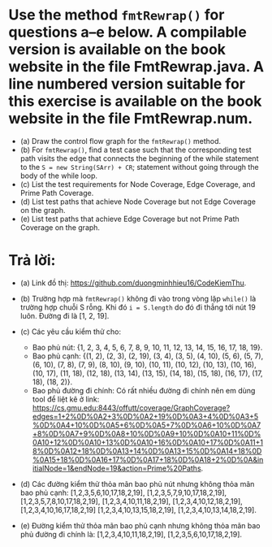 # Use the method `fmtRewrap()` for questions a–e below. A compilable version is available on the book website in the file FmtRewrap.java. A line numbered version suitable for this exercise is available on the book website in the file FmtRewrap.num.
* (a) Draw the control flow graph for the `fmtRewrap()` method.
* (b) For `fmtRewrap()`, find a test case such that the corresponding test path visits the edge that connects the beginning of the while statement to the `S = new String(SArr) + CR`; statement without going through the body of the while loop.
* (c) List the test requirements for Node Coverage, Edge Coverage, and Prime Path Coverage.
* (d) List test paths that achieve Node Coverage but not Edge Coverage on the graph.
* (e) List test paths that achieve Edge Coverage but not Prime Path Coverage on the graph.

# Trả lời:
* (a) Link đồ thị: <https://github.com/duongminhhieu16/CodeKiemThu>.

* (b) Trường hợp mà `fmtRewrap()` không đi vào trong vòng lặp `while()` là trường hợp chuỗi S rỗng. Khi đó `i = S.length` do đó đi thẳng tới nút 19 luôn. Đường đi là [1, 2, 19].

* (c) Các yêu cầu kiểm thử cho:
	* Bao phủ nút: {1, 2, 3, 4, 5, 6, 7, 8, 9, 10, 11, 12, 13, 14, 15, 16, 17, 18, 19}.
	* Bao phủ cạnh: {(1, 2), (2, 3), (2, 19), (3, 4), (3, 5), (4, 10), (5, 6), (5, 7), (6, 10), (7, 8), (7, 9), (8, 10), (9, 10), (10, 11), (10, 12), (10, 13), (10, 16), (10, 17), (11, 18), (12, 18), (13, 14), (13, 15), (14, 18), (15, 18), (16, 17), (17, 18), (18, 2)}.
	* Bao phủ đường đi chính: Có rất nhiều đường đi chính nên em dùng tool để liệt kê ở link: <https://cs.gmu.edu:8443/offutt/coverage/GraphCoverage?edges=1+2%0D%0A2+3%0D%0A2+19%0D%0A3+4%0D%0A3+5%0D%0A4+10%0D%0A5+6%0D%0A5+7%0D%0A6+10%0D%0A7+8%0D%0A7+9%0D%0A8+10%0D%0A9+10%0D%0A10+11%0D%0A10+12%0D%0A10+13%0D%0A10+16%0D%0A10+17%0D%0A11+18%0D%0A12+18%0D%0A13+14%0D%0A13+15%0D%0A14+18%0D%0A15+18%0D%0A16+17%0D%0A17+18%0D%0A18+2%0D%0A&initialNode=1&endNode=19&action=Prime%20Paths>.

* (d) Các đường kiểm thử thỏa mãn bao phủ nút nhưng không thỏa mãn bao phủ cạnh:
[1,2,3,5,6,10,17,18,2,19],
[1,2,3,5,7,9,10,17,18,2,19],
[1,2,3,5,7,8,10,17,18,2,19],
[1,2,3,4,10,11,18,2,19],
[1,2,3,4,10,12,18,2,19],
[1,2,3,4,10,16,17,18,2,19]
[1,2,3,4,10,13,15,18,2,19],
[1,2,3,4,10,13,14,18,2,19].

* (e) Đường kiểm thử thỏa mãn bao phủ cạnh nhưng không thỏa mãn bao phủ đường đi chính là:
[1,2,3,4,10,11,18,2,19],
[1,2,3,5,6,10,17,18,2,19].